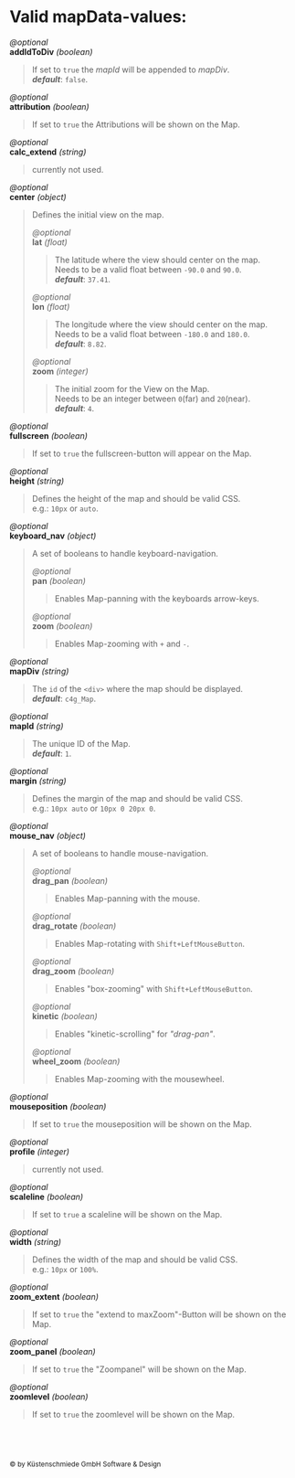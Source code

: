 Valid **mapData**-values:
=========================

*@optional*  
**addIdToDiv** *(boolean)*  
  >If set to `true` the *mapId* will be appended to *mapDiv*.  
  >***default***: `false`.

*@optional*  
**attribution** *(boolean)*  
  >If set to `true` the Attributions will be shown on the Map.

*@optional*  
**calc_extend** *(string)*  
  >currently not used.

*@optional*  
**center** *(object)*  
  >Defines the initial view on the map.  
  >
  >*@optional*  
  >**lat** *(float)*  
  >  >The latitude where the view should center on the map.  
  >  >Needs to be a valid float between `-90.0` and `90.0`.  
  >  >***default***: `37.41`.
  >
  >*@optional*  
  >**lon** *(float)*  
  >  >The longitude where the view should center on the map.  
  >  >Needs to be a valid float between `-180.0` and `180.0`.  
  >  >***default***: `8.82`.
  >
  >*@optional*  
  >**zoom** *(integer)*  
  >  >The initial zoom for the View on the Map.  
  >  >Needs to be an integer between `0`(far) and `20`(near).  
  >  >***default***: `4`.

*@optional*  
**fullscreen** *(boolean)*  
  >If set to `true` the fullscreen-button will appear on the Map.

*@optional*  
**height** *(string)*  
  >Defines the height of the map and should be valid CSS.  
  >e.g.: `10px` or `auto`.

*@optional*  
**keyboard_nav** *(object)*  
  >A set of booleans to handle keyboard-navigation.  
  >
  >*@optional*  
  >**pan** *(boolean)*  
  >  >Enables Map-panning with the keyboards arrow-keys.
  >
  >*@optional*  
  >**zoom** *(boolean)*  
  >  >Enables Map-zooming with `+` and `-`.

*@optional*  
**mapDiv** *(string)*  
  >The `id` of the `<div>` where the map should be displayed.  
  >***default***: `c4g_Map`.

*@optional*  
**mapId** *(string)*  
  >The unique ID of the Map.  
  >***default***: `1`.

*@optional*  
**margin** *(string)*  
  >Defines the margin of the map and should be valid CSS.  
  >e.g.: `10px auto` or `10px 0 20px 0`.

*@optional*  
**mouse_nav** *(object)*  
  >A set of booleans to handle mouse-navigation.  
  >
  >*@optional*  
  >**drag_pan** *(boolean)*  
  >  >Enables Map-panning with the mouse.
  >  
  >*@optional*  
  >**drag_rotate** *(boolean)*  
  >  >Enables Map-rotating with `Shift+LeftMouseButton`.
  >  
  >*@optional*  
  >**drag_zoom** *(boolean)*  
  >  >Enables "box-zooming" with `Shift+LeftMouseButton`.
  >  
  >*@optional*  
  >**kinetic** *(boolean)*  
  >  >Enables "kinetic-scrolling" for *"drag-pan"*.
  >  
  >*@optional*  
  >**wheel_zoom** *(boolean)*  
  >  >Enables Map-zooming with the mousewheel.

*@optional*  
**mouseposition** *(boolean)*  
  >If set to `true` the mouseposition will be shown on the Map.

*@optional*  
**profile** *(integer)*  
  >currently not used.

*@optional*  
**scaleline** *(boolean)*  
  >If set to `true` a scaleline will be shown on the Map.

*@optional*  
**width** *(string)*  
  >Defines the width of the map and should be valid CSS.  
  >e.g.: `10px` or `100%`.

*@optional*  
**zoom_extent** *(boolean)*  
  >If set to `true` the "extend to maxZoom"-Button will be shown on the Map.

*@optional*  
**zoom_panel** *(boolean)*  
  >If set to `true` the "Zoompanel" will be shown on the Map.

*@optional*  
**zoomlevel** *(boolean)*  
  >If set to `true` the zoomlevel will be shown on the Map.



&nbsp;
---
<sub>&copy; by Küstenschmiede GmbH Software & Design</sub>